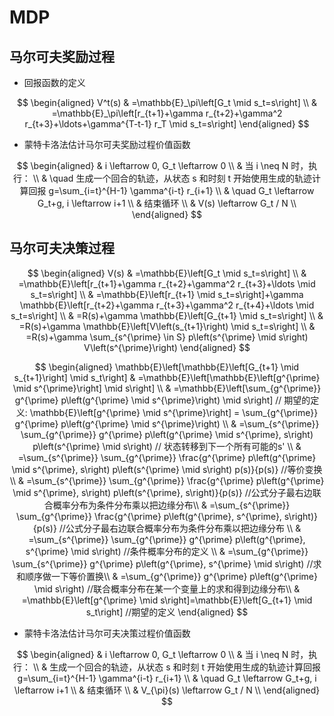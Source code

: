 # MDP

## 马尔可夫奖励过程

- 回报函数的定义

$$
\begin{aligned}
V^t(s) & =\mathbb{E}_\pi\left[G_t \mid s_t=s\right] \\
& =\mathbb{E}_\pi\left[r_{t+1}+\gamma r_{t+2}+\gamma^2 r_{t+3}+\ldots+\gamma^{T-t-1} r_T \mid s_t=s\right]
\end{aligned}
$$

- 蒙特卡洛法估计马尔可夫奖励过程价值函数

$$
\begin{aligned}
& i \leftarrow 0, G_t \leftarrow 0 \\
& 当 i \neq N 时，执行： \\
& \quad 生成一个回合的轨迹，从状态 s 和时刻 t 开始使用生成的轨迹计算回报 g=\sum_{i=t}^{H-1} \gamma^{i-t} r_{i+1} \\
& \quad G_t \leftarrow G_t+g, i \leftarrow i+1 \\
& 结束循环 \\
& V(s) \leftarrow G_t / N \\
\end{aligned}
$$

## 马尔可夫决策过程

$$
\begin{aligned}
V(s) & =\mathbb{E}\left[G_t \mid s_t=s\right] \\
& =\mathbb{E}\left[r_{t+1}+\gamma r_{t+2}+\gamma^2 r_{t+3}+\ldots \mid s_t=s\right] \\
& =\mathbb{E}\left[r_{t+1} \mid s_t=s\right]+\gamma \mathbb{E}\left[r_{t+2}+\gamma r_{t+3}+\gamma^2 r_{t+4}+\ldots \mid s_t=s\right] \\
& =R(s)+\gamma \mathbb{E}\left[G_{t+1} \mid s_t=s\right] \\
& =R(s)+\gamma \mathbb{E}\left[V\left(s_{t+1}\right) \mid s_t=s\right] \\
& =R(s)+\gamma \sum_{s^{\prime} \in S} p\left(s^{\prime} \mid s\right) V\left(s^{\prime}\right)
\end{aligned}
$$


$$
\begin{aligned}
\mathbb{E}\left[\mathbb{E}\left[G_{t+1} \mid s_{t+1}\right] \mid s_t\right] & =\mathbb{E}\left[\mathbb{E}\left[g^{\prime} \mid s^{\prime}\right] \mid s\right]  \\
& =\mathbb{E}\left[\sum_{g^{\prime}} g^{\prime} p\left(g^{\prime} \mid s^{\prime}\right) \mid s\right] // 期望的定义: \mathbb{E}\left[g^{\prime} \mid s^{\prime}\right]  = \sum_{g^{\prime}} g^{\prime} p\left(g^{\prime} \mid s^{\prime}\right) \\
& =\sum_{s^{\prime}} \sum_{g^{\prime}} g^{\prime} p\left(g^{\prime} \mid s^{\prime}, s\right) p\left(s^{\prime} \mid s\right) // 状态转移到下一个所有可能的s' \\
& =\sum_{s^{\prime}} \sum_{g^{\prime}} \frac{g^{\prime} p\left(g^{\prime} \mid s^{\prime}, s\right) p\left(s^{\prime} \mid s\right) p(s)}{p(s)} //等价变换\\
& =\sum_{s^{\prime}} \sum_{g^{\prime}} \frac{g^{\prime} p\left(g^{\prime} \mid s^{\prime}, s\right) p\left(s^{\prime}, s\right)}{p(s)} //公式分子最右边联合概率分布为条件分布乘以把边缘分布\\
& =\sum_{s^{\prime}} \sum_{g^{\prime}} \frac{g^{\prime} p\left(g^{\prime}, s^{\prime}, s\right)}{p(s)} //公式分子最右边联合概率分布为条件分布乘以把边缘分布 \\
& =\sum_{s^{\prime}} \sum_{g^{\prime}} g^{\prime} p\left(g^{\prime}, s^{\prime} \mid s\right) //条件概率分布的定义 \\
& =\sum_{g^{\prime}} \sum_{s^{\prime}} g^{\prime} p\left(g^{\prime}, s^{\prime} \mid s\right) //求和顺序做一下等价置换\\
& =\sum_{g^{\prime}} g^{\prime} p\left(g^{\prime} \mid s\right) //联合概率分布在某一个变量上的求和得到边缘分布\\
& =\mathbb{E}\left[g^{\prime} \mid s\right]=\mathbb{E}\left[G_{t+1} \mid s_t\right] //期望的定义
\end{aligned}
$$

- 蒙特卡洛法估计马尔可夫决策过程价值函数

$$
\begin{aligned}
&  i \leftarrow 0, G_t \leftarrow 0 \\
&  当 i \neq N 时，执行： \\
&  生成一个回合的轨迹，从状态 s 和时刻 t 开始使用生成的轨迹计算回报 g=\sum_{i=t}^{H-1} \gamma^{i-t} r_{i+1} \\
&  \quad G_t \leftarrow G_t+g, i \leftarrow i+1 \\
&  结束循环 \\
&  V_{\pi}(s) \leftarrow G_t / N \\
\end{aligned}
$$
